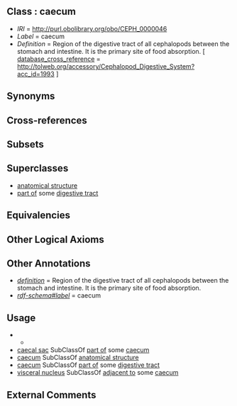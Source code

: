 
## Class : caecum

 * *IRI* = http://purl.obolibrary.org/obo/CEPH_0000046
 * *Label* = caecum
 * *Definition* = Region of the digestive tract of all cephalopods between the stomach and intestine. It is the primary site of food absorption. [ [database_cross_reference](../../ef/oboInOwl#hasDbXref.md) = http://tolweb.org/accessory/Cephalopod_Digestive_System?acc_id=1993 ]

## Synonyms


## Cross-references


## Subsets


## Superclasses

 * [anatomical structure](../../UBERON/61/UBERON_0000061.md)
 * [part of](../../BFO/50/BFO_0000050.md) some [digestive tract](../../UBERON/55/UBERON_0001555.md)

## Equivalencies


## Other Logical Axioms


## Other Annotations

 * *[definition](../../IAO/15/IAO_0000115.md)* = Region of the digestive tract of all cephalopods between the stomach and intestine. It is the primary site of food absorption.
 * *[rdf-schema#label](../../el/rdf-schema#label.md)* = caecum

## Usage

 * -
 * [caecal sac](../../CEPH/45/CEPH_0000045.md) SubClassOf [part of](../../BFO/50/BFO_0000050.md) some [caecum](../../CEPH/46/CEPH_0000046.md)
 * [caecum](../../CEPH/46/CEPH_0000046.md) SubClassOf [anatomical structure](../../UBERON/61/UBERON_0000061.md)
 * [caecum](../../CEPH/46/CEPH_0000046.md) SubClassOf [part of](../../BFO/50/BFO_0000050.md) some [digestive tract](../../UBERON/55/UBERON_0001555.md)
 * [visceral nucleus](../../CEPH/76/CEPH_0000276.md) SubClassOf [adjacent to](../../RO/20/RO_0002220.md) some [caecum](../../CEPH/46/CEPH_0000046.md)

## External Comments

